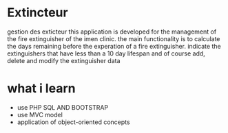 # Extincteur
gestion des exticteur 
this application is developed for the management of the fire extinguisher of the imen clinic.
       the main functionality is to calculate the days remaining before the experation of a fire extinguisher.
       indicate the extinguishers that have less than a 10 day lifespan
       and of course add, delete and modify the extinguisher data
       
# what i learn
- use PHP SQL AND BOOTSTRAP 
- use MVC model 
- application of object-oriented concepts
       
